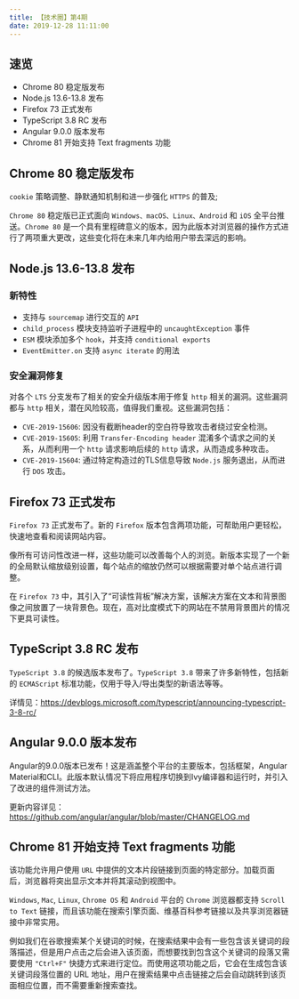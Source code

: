 ```yaml
---
title: 【技术圈】第4期
date: 2019-12-28 11:11:00
---
```


## 速览

- Chrome 80 稳定版发布
- Node.js 13.6-13.8 发布
- Firefox 73 正式发布
- TypeScript 3.8 RC 发布
- Angular 9.0.0 版本发布
- Chrome 81 开始支持 Text fragments 功能

## Chrome 80 稳定版发布

`cookie` 策略调整、静默通知机制和进一步强化 `HTTPS` 的普及;

`Chrome 80` 稳定版已正式面向 `Windows、macOS、Linux、Android` 和 `iOS` 全平台推送。`Chrome 80` 是一个具有里程碑意义的版本，因为此版本对浏览器的操作方式进行了两项重大更改，这些变化将在未来几年内给用户带去深远的影响。

## Node.js 13.6-13.8 发布

### 新特性

- 支持与 `sourcemap` 进行交互的 `API`
- `child_process` 模块支持监听子进程中的 `uncaughtException` 事件
- `ESM` 模块添加多个 `hook`，并支持 `conditional exports`
- `EventEmitter.on` 支持 `async iterate` 的用法

### 安全漏洞修复

对各个 `LTS` 分支发布了相关的安全升级版本用于修复 `http` 相关的漏洞。这些漏洞都与 `http` 相关，潜在风险较高，值得我们重视。这些漏洞包括：

- `CVE-2019-15606`: 因没有截断header的空白符导致攻击者绕过安全检测。
- `CVE-2019-15605`: 利用 `Transfer-Encoding header` 混淆多个请求之间的关系，从而利用一个 `http` 请求影响后续的 `http` 请求，从而造成多种攻击。
- `CVE-2019-15604`: 通过特定构造过的TLS信息导致 `Node.js` 服务退出，从而进行 `DOS` 攻击。


## Firefox 73 正式发布

`Firefox 73` 正式发布了。新的 `Firefox` 版本包含两项功能，可帮助用户更轻松，快速地查看和阅读网站内容。

像所有可访问性改进一样，这些功能可以改善每个人的浏览。新版本实现了一个新的全局默认缩放级别设置，每个站点的缩放仍然可以根据需要对单个站点进行调整。

在 `Firefox 73` 中，其引入了“可读性背板”解决方案，该解决方案在文本和背景图像之间放置了一块背景色。现在，高对比度模式下的网站在不禁用背景图片的情况下更具可读性。
 
## TypeScript 3.8 RC 发布

`TypeScript 3.8` 的候选版本发布了。`TypeScript 3.8` 带来了许多新特性，包括新的 `ECMAScript` 标准功能，仅用于导入/导出类型的新语法等等。

详情见：https://devblogs.microsoft.com/typescript/announcing-typescript-3-8-rc/


## Angular 9.0.0 版本发布

Angular的9.0.0版本已发布！这是涵盖整个平台的主要版本，包括框架，Angular Material和CLI。此版本默认情况下将应用程序切换到Ivy编译器和运行时，并引入了改进的组件测试方法。

更新内容详见：https://github.com/angular/angular/blob/master/CHANGELOG.md


## Chrome 81 开始支持 Text fragments 功能

该功能允许用户使用 `URL` 中提供的文本片段链接到页面的特定部分。加载页面后，浏览器将突出显示文本并将其滚动到视图中。

`Windows`, `Mac`, `Linux`, `Chrome OS` 和 `Android` 平台的 `Chrome` 浏览器都支持 `Scroll to Text` 链接，而且该功能在搜索引擎页面、维基百科参考链接以及共享浏览器链接中非常实用。

例如我们在谷歌搜索某个关键词的时候，在搜索结果中会有一些包含该关键词的段落描述，但是用户点击之后会进入该页面，而想要找到包含这个关键词的段落又需要使用 `"Ctrl+F"` 快捷方式来进行定位。而使用这项功能之后，它会在生成包含该关键词段落位置的 URL 地址，用户在搜索结果中点击链接之后会自动跳转到该页面相应位置，而不需要重新搜索查找。
